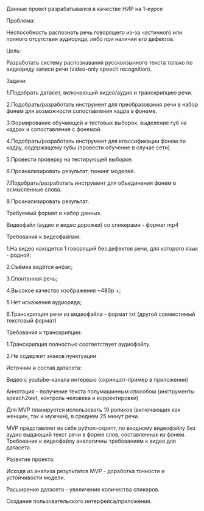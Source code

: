 Данные проект разрабатывался в качестве НИР на 1-курсе

Проблема:

Неспособность распознать речь говорящего из-за частичного или полного отсутствия аудиоряда, либо при наличии его дефектов.

Цель:

Разработать систему распознавания русскоязычного текста только по видеоряду записи речи (video-only speech recognition).

Задачи:

1.Подобрать датасет, включающий видео/аудио и транскрипцию речи.

2.Подобрать/разработать инструмент для преобразования речи в набор фонем для возможности сопоставления кадра в фонеме.

3.Формирование обучающей и тестовых выборок, выделение губ на кадрах и сопоставление с фонемой.

4.Подобрать/разработать инструмент для классификации фонем по кадру, содержащему губы (провести обучение в случае сети).

5.Провести проверку на тестирующей выборке.

6.Проанализировать результат, тюнинг моделей.

7.Подобрать/разработать инструмент для объединения фонем в осмысленные слова.

8.Проанализировать результат.

Требуемый формат и набор данных.

Видеофайл (аудио и видео дорожки) со спикерами - формат mp4

Требования к видеофайлам:

1.На видео находится 1 говорящий  без дефектов речи, для которого язык - родной;

2.Съёмка ведётся анфас;

3.Спонтанная речь;

4.Высокое качество изображения ~480p +;

5.Нет искажения аудиоряда;

6.Транскрипция речи из видеофайла - формат txt (другой совместимый текстовый формат)

Требования к транскрипции:

1.Транскрипция полностью соответствует аудиофайлу

2.Не содержит знаков пунктуации

Источник и состав датасета:

Видео с youtube-канала интервью (скриншот-пример в приложении)

Аннотация - получение текста полумашинным способом (инструменты speach2text, контроль человека и корректировки)

Для MVP планируется использовать 10 роликов (включающих как женщин, так и мужчин), в среднем 25 минут речи.

MVP представляет из себя python-скрипт, по входному видеофайлу без аудио выдающий текст речи в форме слов, составленных из фонем. Требования к видеофайлу аналогичны требованиям к видео для датасета.

Развитие проекта:

Исходя из анализа результатов MVP - доработка точности и устойчивости модели.

Расширение датасета - увеличение количества спикеров.

Создание пользовательского интерфейса/приложения.
